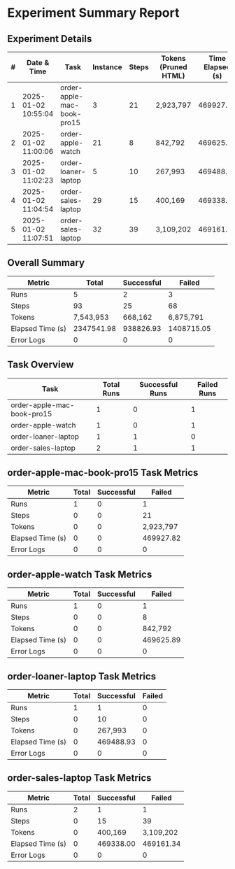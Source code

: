 # Experiment Summary Report

## Experiment Details
| # | Date & Time | Task | Instance | Steps | Tokens (Pruned HTML) | Time Elapsed (s) | Agent Time (s) | Success | Folder Name |
|---|---|---|---|---|---|---|---|---|---|
| 1 | 2025-01-02 10:55:04 | order-apple-mac-book-pro15 | 3 | 21 | 2,923,797 | 469927.82 | 61.36 | No | 2025-01-02_10-55-04_DemoAgentArgs_on_workarena.servicenow.order-apple-mac-book-pro15_3 Apple.com |
| 2 | 2025-01-02 11:00:06 | order-apple-watch | 21 | 8 | 842,792 | 469625.89 | 20.55 | No | 2025-01-02_11-00-06_DemoAgentArgs_on_workarena.servicenow.order-apple-watch_21 Apple.com |
| 3 | 2025-01-02 11:02:23 | order-loaner-laptop | 5 | 10 | 267,993 | 469488.93 | 19.10 | Yes | 2025-01-02_11-02-23_DemoAgentArgs_on_workarena.servicenow.order-loaner-laptop_5 |
| 4 | 2025-01-02 11:04:54 | order-sales-laptop | 29 | 15 | 400,169 | 469338.00 | 28.72 | Yes | 2025-01-02_11-04-54_DemoAgentArgs_on_workarena.servicenow.order-sales-laptop_29 |
| 5 | 2025-01-02 11:07:51 | order-sales-laptop | 32 | 39 | 3,109,202 | 469161.34 | 108.01 | No | 2025-01-02_11-07-51_DemoAgentArgs_on_workarena.servicenow.order-sales-laptop_32 BestBuy.com |

## Overall Summary
| Metric | Total | Successful | Failed |
|---|---|---|---|
| Runs | 5 | 2 | 3 |
| Steps | 93 | 25 | 68 |
| Tokens | 7,543,953 | 668,162 | 6,875,791 |
| Elapsed Time (s) | 2347541.98 | 938826.93 | 1408715.05 |
| Error Logs | 0 | 0 | 0 |

## Task Overview
| Task | Total Runs | Successful Runs | Failed Runs |
|---|---|---|---|
| order-apple-mac-book-pro15 | 1 | 0 | 1 |
| order-apple-watch | 1 | 0 | 1 |
| order-loaner-laptop | 1 | 1 | 0 |
| order-sales-laptop | 2 | 1 | 1 |

## order-apple-mac-book-pro15 Task Metrics
| Metric | Total | Successful | Failed |
|---|---|---|---|
| Runs | 1 | 0 | 1 |
| Steps | 0 | 0 | 21 |
| Tokens | 0 | 0 | 2,923,797 |
| Elapsed Time (s) | 0 | 0 | 469927.82 |
| Error Logs | 0 | 0 | 0 |

## order-apple-watch Task Metrics
| Metric | Total | Successful | Failed |
|---|---|---|---|
| Runs | 1 | 0 | 1 |
| Steps | 0 | 0 | 8 |
| Tokens | 0 | 0 | 842,792 |
| Elapsed Time (s) | 0 | 0 | 469625.89 |
| Error Logs | 0 | 0 | 0 |

## order-loaner-laptop Task Metrics
| Metric | Total | Successful | Failed |
|---|---|---|---|
| Runs | 1 | 1 | 0 |
| Steps | 0 | 10 | 0 |
| Tokens | 0 | 267,993 | 0 |
| Elapsed Time (s) | 0 | 469488.93 | 0 |
| Error Logs | 0 | 0 | 0 |

## order-sales-laptop Task Metrics
| Metric | Total | Successful | Failed |
|---|---|---|---|
| Runs | 2 | 1 | 1 |
| Steps | 0 | 15 | 39 |
| Tokens | 0 | 400,169 | 3,109,202 |
| Elapsed Time (s) | 0 | 469338.00 | 469161.34 |
| Error Logs | 0 | 0 | 0 |
